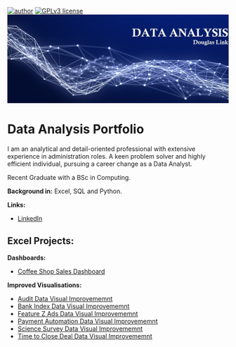 [![author](https://img.shields.io/badge/author-DouglasLink-red.svg)](https://www.linkedin.com/in/douglas-dezordi-link-813b86170/) [![GPLv3 license](https://img.shields.io/badge/License-GPLv3-blue.svg)](http://perso.crans.org/besson/LICENSE.html)
  <img src="DA banner.jpg" >
</p>

# Data Analysis Portfolio

I am an analytical and detail-oriented professional with extensive experience in administration roles. A keen problem solver and highly efficient individual, pursuing a career change as a Data Analyst.</p>
Recent Graduate with a BSc in Computing.

**Background in:** Excel, SQL and Python. 

**Links:**
* [LinkedIn](https://bit.ly/3pjKRMo)

## Excel Projects:

**Dashboards:**
* [Coffee Shop Sales Dashboard](https://github.com/DougLink/DataAnalysis/blob/main/Excel/Coffee%20Shop%20Sales%20-%20Dashboard.xlsx)

**Improved Visualisations:**
* [Audit Data Visual Improvememnt](https://github.com/DougLink/DataAnalysis/blob/main/Excel/Audit%20Data.xlsx)
* [Bank Index Data Visual Improvememnt](https://github.com/DougLink/DataAnalysis/blob/main/Excel/Bank%20Index%20Data.xlsx)
* [Feature Z Ads Data Visual Improvememnt](https://github.com/DougLink/DataAnalysis/blob/main/Excel/Feature%20Z%20Ads%20Data.xlsx)
* [Payment Automation Data Visual Improvememnt](https://github.com/DougLink/DataAnalysis/blob/main/Excel/Payment%20Automation%20Data.xlsx)
* [Science Survey Data Visual Improvememnt](https://github.com/DougLink/DataAnalysis/blob/main/Excel/Science%20Survey%20Data.xlsx)
* [Time to Close Deal Data Visual Improvememnt](https://github.com/DougLink/DataAnalysis/blob/main/Excel/Time%20to%20Close%20Deal%20Data.xlsx)
